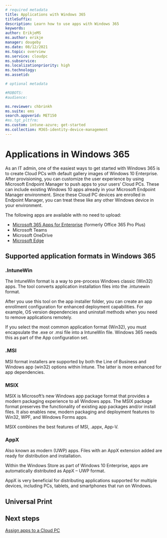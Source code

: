 ```yaml
---
# required metadata
title: Applications with Windows 365
titleSuffix:
description: Learn how to use apps with Windows 365
keywords:
author: ErikjeMS  
ms.author: erikje
manager: dougeby
ms.date: 08/12/2021
ms.topic: overview
ms.service: cloudpc
ms.subservice:
ms.localizationpriority: high
ms.technology:
ms.assetid: 

# optional metadata

#ROBOTS:
#audience:

ms.reviewer: chbrinkh
ms.suite: ems
search.appverid: MET150
#ms.tgt_pltfrm:
ms.custom: intune-azure; get-started
ms.collection: M365-identity-device-management
---
```


# Applications in Windows 365

As an IT admin, one of the easiest ways to get started with Windows 365 is to create Cloud PCs with default gallery images of Windows 10 Enterprise. After provisioning, you can customize the user experience  by using Microsoft Endpoint Manager to push apps to your users’ Cloud PCs. These can include existing Windows 10 apps already in your Microsoft Endpoint Manager environment. Since these Cloud PC devices are enrolled in Endpoint Manager, you can treat these like any other Windows device in your environment.

The following apps are available with no need to upload:

- [Microsoft 365 Apps for Enterprise](/mem/intune/apps/apps-add-office365) (formerly Office 365 Pro Plus)
- Microsoft Teams
- Microsoft OneDrive
- [Microsoft Edge](/mem/intune/apps/apps-windows-edge)

## Supported application formats in Windows 365

### .IntuneWin  

The IntuneWin format is a way to pre-process Windows classic (Win32) apps. The tool converts application installation files into the .intunewin format.  

After you use this tool on the app installer folder, you can create an app enrollment configuration for enhanced deployment capabilities. For example, OS version dependencies and uninstall methods when you need to remove applications remotely.  

If you select the most common application format (Win32), you must encapsulate the .exe or .msi file into a IntuneWin file. Windows 365 needs this as part of the App configuration set.  

### .MSI  

MSI format installers are supported by both the Line of Business and Windows app (win32) options within Intune. The latter is more enhanced for app dependencies.  

### MSIX  

MSIX is Microsoft’s new Windows app package format that provides a modern packaging experience to all Windows apps. The MSIX package format preserves the functionality of existing app packages and/or install files. It also enables new, modern packaging and deployment features to Win32, WPF, and Windows Forms apps.  

MSIX combines the best features of MSI, .appx, App-V.

### AppX  

Also known as modern (UWP) apps. Files with an AppX extension added are ready for distribution and installation.  

Within the Windows Store as part of Windows 10 Enterprise, apps are automatically distributed as AppX – UWP format.  

AppX is very beneficial for distributing applications supported for multiple devices, including PCs, tablets, and smartphones that run on Windows.

## Universal Print


<!-- ########################## -->
## Next steps

[Assign apps to a Cloud PC](assign-apps.md)
